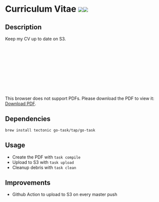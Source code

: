 # Curriculum Vitae <a href="https://tectonic-typesetting.github.io"><img src="https://img.shields.io/badge/TeX-Tectonic-blue?style=for-the-badge"/></a><a href="https://taskfile.dev"><img src="https://img.shields.io/badge/go-Task-blue?style=for-the-badge&logo=task"/></a>

## Description

Keep my CV up to date on S3.

<object data="https://bogdan.gherasim.co.uk/cv" type="application/pdf" width="700px" height="700px">
    <embed src="https://bogdan.gherasim.co.uk/cv">
        <p>This browser does not support PDFs. Please download the PDF to view it: <a href="https://bogdan.gherasim.co.uk/cv">Download PDF</a>.</p>
    </embed>
</object>

## Dependencies

`brew install tectonic go-task/tap/go-task`

## Usage

* Create the PDF with `task compile`
* Upload to S3 with `task upload`
* Cleanup debris with `task clean`

## Improvements

* Github Action to upload to S3 on every master push
